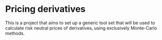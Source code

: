 # Pricing derivatives

This is a project that aims to set up a generic tool set that will be used to calculate risk neutral prices of derivatives, using exclusively Monte-Carlo methods.
